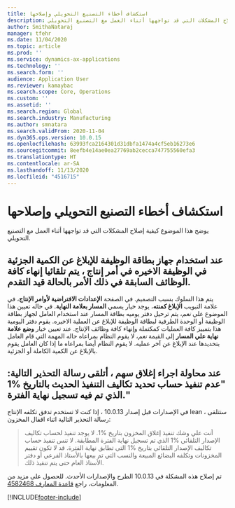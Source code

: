 ```yaml
---
title: استكشاف أخطاء التصنيع التحويلي‬ وإصلاحها
description: يوضح هذا الموضوع كيفية إصلاح المشكلات التي قد تواجهها أثناء العمل مع التصنيع التحويلي.
author: SmithaNataraj
manager: tfehr
ms.date: 11/04/2020
ms.topic: article
ms.prod: ''
ms.service: dynamics-ax-applications
ms.technology: ''
ms.search.form: ''
audience: Application User
ms.reviewer: kamaybac
ms.search.scope: Core, Operations
ms.custom: ''
ms.assetid: ''
ms.search.region: Global
ms.search.industry: Manufacturing
ms.author: smnatara
ms.search.validFrom: 2020-11-04
ms.dyn365.ops.version: 10.0.15
ms.openlocfilehash: 63993fca2164301d31dbfa1474a4cf5eb16273e6
ms.sourcegitcommit: 8eefb4e14ae0ea27769ab2cecca747755560efa3
ms.translationtype: HT
ms.contentlocale: ar-SA
ms.lasthandoff: 11/13/2020
ms.locfileid: "4516715"
---
```

# <a name="troubleshoot-process-manufacturing"></a>استكشاف أخطاء التصنيع التحويلي‬ وإصلاحها

يوضح هذا الموضوع كيفية إصلاح المشكلات التي قد تواجهها أثناء العمل مع التصنيع التحويلي.

## <a name="when-i-use-the-job-card-device-to-report-a-partial-quantity-on-the-last-job-in-a-production-order-all-the-previous-jobs-on-that-order-that-have-a-status-of-in-progress-are-automatically-ended"></a>عند استخدام جهاز بطاقة الوظيفة للإبلاغ عن الكمية الجزئية في الوظيفة الاخيره في أمر إنتاج ، يتم تلقائيا إنهاء كافة الوظائف السابقة في ذلك الأمر بالحالة قيد التقدم.

يتم هذا السلوك بسبب التصميم. في الصفحة **الإعدادات الافتراضية لأوامر الإنتاج**، في علامة التبويب **الإبلاغ كمنته**، يوجد خيار يسمي **المسار بعلامة النهاية**. في حاله تعيين هذا الموضوع علي *نعم*، يتم ترحيل دفتر يوميه بطاقة المسار عند استخدام العامل لجهاز بطاقة الوظيفة أو الوحدة الطرفية لبطاقة الوظيفة للإبلاغ عن العملية الاخيره. يقوم دفتر اليومية هذا بتمييز كافة العمليات كمكتملة وإنهاء كافة وظائف الإنتاج. عند تعيين خيار **وضع علامة نهاية علي المسار** إلى القيمة *نعم*، لا يقوم النظام بمراعاه حاله المهمة التي قام العامل بتحديدها عند الإبلاغ عن آخر عمليه. لا يقوم النظام أيضا بمراعاه ما إذا كان العامل يقوم بالإبلاغ عن الكمية الكاملة أو الجزئية.

## <a name="when-i-attempt-a-stock-closing-i-receive-the-following-warning-message-no-execution-of-backflush-costing-calculation-with-a-date-1-matching-period-end-has-been-registered"></a>عند محاولة اجراء إغلاق سهم ، أتلقى رسالة التحذير التالية: "عدم تنفيذ حساب تحديد تكاليف التنفيذ الحديث بالتاريخ %1 الذي تم فيه تسجيل نهاية الفترة."

في الإصدارات قبل إصدار 10.0.13 ، إذا كنت لا تستخدم تدفق تكلفه الإنتاج lean ، ستتلقى رسالة التحذير التالية اثناء اقفال المخزون:

> أنت علي وشك تنفيذ إغلاق المخزون بتاريخ %1. لا يوجد تنفيذ لحساب تكاليف الإصدار التلقائي %1 الذي تم تسجيل نهاية الفترة المطابقة. لا تنس تنفيذ حساب تكاليف الإصدار التلقائي بتاريخ %1 التي تطابق نهاية الفترة. قد لا تكون تقييم المخزونات وتكلفه البضائع المبيعة والنسب التي تم بيعها بالأستاذ الفرعي أو دفتر الأستاذ العام حتى يتم تنفيذ ذلك.

تم إصلاح هذه المشكلة في 10.0.13 الطرح والإصدارات الأحدث. للحصول على مزيد من المعلومات، راجع [قاعدة المعارف 4582468](https://fix.lcs.dynamics.com/Issue/Details?kb=4582468&bugId=468844&dbType=3&qc=fcd64080446a27382cfde3e4c3bdcfb714279185932259cd11ceb0d500617296).


[!INCLUDE[footer-include](../../includes/footer-banner.md)]